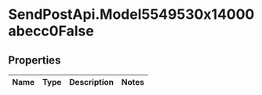 # SendPostApi.Model5549530x14000abecc0False

## Properties
Name | Type | Description | Notes
------------ | ------------- | ------------- | -------------


